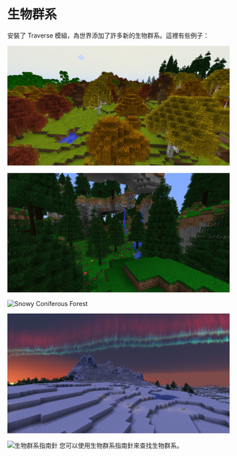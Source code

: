 # 生物群系

安裝了 Traverse 模組，為世界添加了許多新的生物群系。這裡有些例子：

![Autumnal Woods](autumnal_woods.png)

![Temperate Rainforest](temperate_rainforest.png)

![Snowy Coniferous Forest](snowy\_coniferous\_forest.png)

![Glacier](glacier.png)

![生物群系指南針](item:naturescompass:naturescompass)
您可以使用生物群系指南針來查找生物群系。